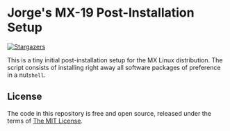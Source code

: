 # Jorge's MX-19 Post-Installation Setup

[![Stargazers](https://img.shields.io/badge/be%20a-star-a155e7?style=popout-square)](https://github.com/jaflonu/mxwizard/stargazers "Stargazers")

This is a tiny initial post-installation setup for the MX Linux distribution. The script consists of installing right away all software packages of preference in a nut`shell`.


## License

The code in this repository is free and open source, released under the terms of [The MIT License](https://mit-license.org).
